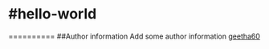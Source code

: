 #hello-world
=


==========
##Author information
Add some author information
[geetha60](https://github.com/geetha60)
